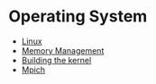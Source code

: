 # Operating System

- [Linux](Linux.md)
- [Memory Management](Memory%20Management.md)
- [Building the kernel](Building%20The%20Kernel.md)
- [Mpich](Mpitch.md)